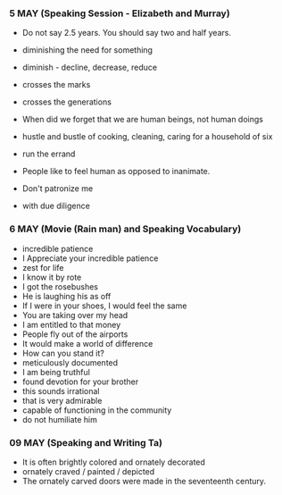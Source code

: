 ### 5 MAY (Speaking Session - Elizabeth and Murray)

- Do not say 2.5 years. You should say two and half years.
- diminishing the need for something

- diminish - decline, decrease, reduce
- crosses the marks
- crosses the generations
- When did we forget that we are human beings, not human doings
- hustle and bustle of cooking, cleaning, caring for a household of six
- run the errand
- People like to feel human as opposed to inanimate.
- Don't patronize me
- with due diligence

### 6 MAY (Movie (Rain man) and Speaking Vocabulary)

- incredible patience
- I Appreciate your incredible patience
- zest for life
- I know it by rote
- I got the rosebushes
- He is laughing his as off
- If I were in your shoes, I would feel the same
- You are taking over my head
- I am entitled to that money
- People fly out of the airports
- It would make a world of difference
- How can you stand it?
- meticulously documented
- I am being truthful
- found devotion for your brother
- this sounds irrational
- that is very admirable
- capable of functioning in the community
- do not humiliate him

### 09 MAY (Speaking and Writing Ta)

- It is often brightly colored and ornately decorated
- ornately craved / painted / depicted
- The ornately carved doors were made in the seventeenth century.
